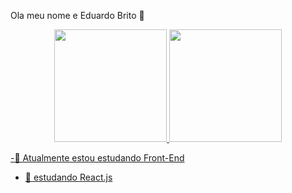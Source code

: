 Ola meu nome e Eduardo Brito 👋
<div align="center">
  <a href="https://github.com/Eduardo-nascimento1">
  <img height="180em" src="https://github-readme-stats.vercel.app/api?username=eduardo-nascimento1&show_icons=true&theme=dracula&include_all_commits=true&count_private=true"/>
  <img height="180em" src="https://github-readme-stats.vercel.app/api/top-langs/?username=eduardo-nascimento1&layout=compact&langs_count=7&theme=dracula"/>
</div>

  -🔭 Atualmente estou estudando Front-End 
 - 🌱 estudando React.js


